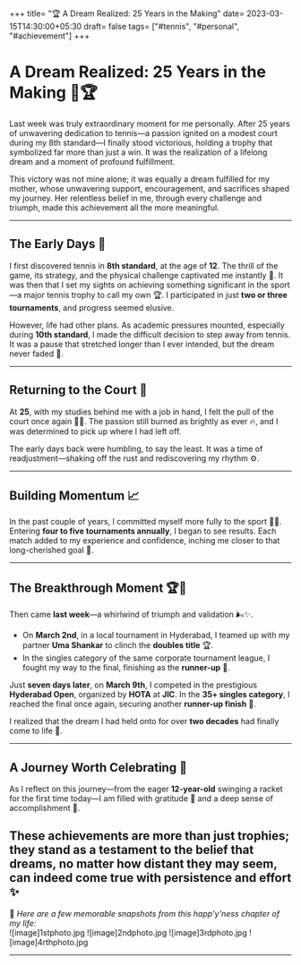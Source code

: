 +++
title= "🏆 A Dream Realized: 25 Years in the Making"
date=  2023-03-15T14:30:00+05:30
draft=  false
tags=  ["#tennis", "#personal", "#achievement"]
+++

# A Dream Realized: 25 Years in the Making 🎾🏆

Last week was truly extraordinary moment for me personally. After 25 years of unwavering dedication to tennis—a passion ignited on a modest court during my 8th standard—I finally stood victorious, holding a trophy that symbolized far more than just a win. It was the realization of a lifelong dream and a moment of profound fulfillment.

This victory was not mine alone; it was equally a dream fulfilled for my mother, whose unwavering support, encouragement, and sacrifices shaped my journey. Her relentless belief in me, through every challenge and triumph, made this achievement all the more meaningful.

---

## The Early Days 🎾  

I first discovered tennis in **8th standard**, at the age of **12**. The thrill of the game, its strategy, and the physical challenge captivated me instantly 👀. It was then that I set my sights on achieving something significant in the sport—a major tennis trophy to call my own 🏆. I participated in just **two or three tournaments**, and progress seemed elusive.

However, life had other plans. As academic pressures mounted, especially during **10th standard**, I made the difficult decision to step away from tennis. It was a pause that stretched longer than I ever intended, but the dream never faded 💭.

---

## Returning to the Court 💪  

At **25**, with my studies behind me with a job in hand, I felt the pull of the court once again 🏃‍♂️. The passion still burned as brightly as ever 🔥, and I was determined to pick up where I had left off.  

The early days back were humbling, to say the least. It was a time of readjustment—shaking off the rust and rediscovering my rhythm ⚙️.

---

## Building Momentum 📈  

In the past couple of years, I committed myself more fully to the sport 🧠💪. Entering **four to five tournaments annually**, I began to see results. Each match added to my experience and confidence, inching me closer to that long-cherished goal 🌟.

---

## The Breakthrough Moment 🏆🥈  

Then came **last week**—a whirlwind of triumph and validation 🌬️✨.  

- On **March 2nd**, in a local tournament in Hyderabad, I teamed up with my partner **Uma Shankar** to clinch the **doubles title** 🏆.  
- In the singles category of the same corporate tournament league, I fought my way to the final, finishing as the **runner-up** 🥈.  

Just **seven days later**, on **March 9th**, I competed in the prestigious **Hyderabad Open**, organized by **HOTA** at **JIC**. In the **35+ singles category**, I reached the final once again, securing another **runner-up finish** 🥈.  

 I realized that the dream I had held onto for over **two decades** had finally come to life 🙌.

---

## A Journey Worth Celebrating 🙏  

As I reflect on this journey—from the eager **12-year-old** swinging a racket for the first time today—I am filled with gratitude 🙏 and a deep sense of accomplishment 💯.  

These achievements are more than just trophies; they stand as a testament to the belief that dreams, no matter how distant they may seem, can indeed come true with persistence and effort ✨
---

📸 *Here are a few memorable snapshots from this happ'y'ness chapter of my life:*  
![image]1stphoto.jpg
![image]2ndphoto.jpg
![image]3rdphoto.jpg
![image]4rthphoto.jpg

---

